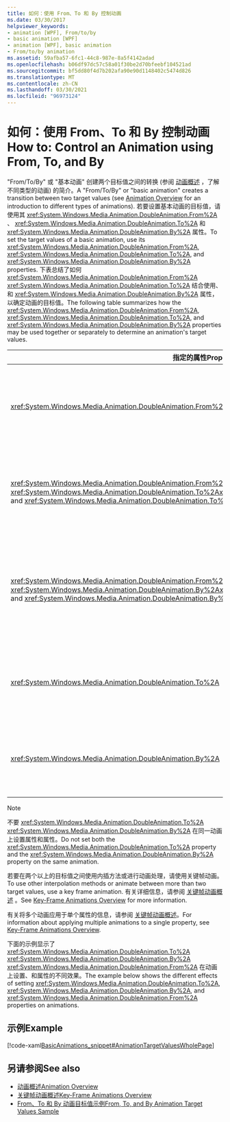 ```yaml
---
title: 如何：使用 From、To 和 By 控制动画
ms.date: 03/30/2017
helpviewer_keywords:
- animation [WPF], From/to/by
- basic animation [WPF]
- animation [WPF], basic animation
- From/to/by animation
ms.assetid: 59afba57-6fc1-44c8-987e-8a5f4142adad
ms.openlocfilehash: b06df97dc57c58a01f30be2d70bfeebf104521ad
ms.sourcegitcommit: bf5dd80f4d7b202afa90e90d1148402c5474d826
ms.translationtype: MT
ms.contentlocale: zh-CN
ms.lasthandoff: 03/30/2021
ms.locfileid: "96973124"
---
```

# <a name="how-to-control-an-animation-using-from-to-and-by"></a><span data-ttu-id="e11a6-102">如何：使用 From、To 和 By 控制动画</span><span class="sxs-lookup"><span data-stu-id="e11a6-102">How to: Control an Animation using From, To, and By</span></span>
<span data-ttu-id="e11a6-103">"From/To/By" 或 "基本动画" 创建两个目标值之间的转换 (参阅 [动画概述](animation-overview.md) ，了解不同类型的动画) 的简介。</span><span class="sxs-lookup"><span data-stu-id="e11a6-103">A "From/To/By" or "basic animation" creates a transition between two target values (see [Animation Overview](animation-overview.md) for an introduction to different types of animations).</span></span> <span data-ttu-id="e11a6-104">若要设置基本动画的目标值，请使用其 <xref:System.Windows.Media.Animation.DoubleAnimation.From%2A> 、 <xref:System.Windows.Media.Animation.DoubleAnimation.To%2A> 和 <xref:System.Windows.Media.Animation.DoubleAnimation.By%2A> 属性。</span><span class="sxs-lookup"><span data-stu-id="e11a6-104">To set the target values of a basic animation, use its <xref:System.Windows.Media.Animation.DoubleAnimation.From%2A>, <xref:System.Windows.Media.Animation.DoubleAnimation.To%2A>, and <xref:System.Windows.Media.Animation.DoubleAnimation.By%2A> properties.</span></span>  <span data-ttu-id="e11a6-105">下表总结了如何 <xref:System.Windows.Media.Animation.DoubleAnimation.From%2A> <xref:System.Windows.Media.Animation.DoubleAnimation.To%2A> 结合使用、和 <xref:System.Windows.Media.Animation.DoubleAnimation.By%2A> 属性，以确定动画的目标值。</span><span class="sxs-lookup"><span data-stu-id="e11a6-105">The following table summarizes how the <xref:System.Windows.Media.Animation.DoubleAnimation.From%2A>, <xref:System.Windows.Media.Animation.DoubleAnimation.To%2A>, and <xref:System.Windows.Media.Animation.DoubleAnimation.By%2A> properties may be used together or separately to determine an animation's target values.</span></span>  
  
|<span data-ttu-id="e11a6-106">指定的属性</span><span class="sxs-lookup"><span data-stu-id="e11a6-106">Properties specified</span></span>|<span data-ttu-id="e11a6-107">产生的行为</span><span class="sxs-lookup"><span data-stu-id="e11a6-107">Resulting behavior</span></span>|  
|--------------------------|------------------------|  
|<xref:System.Windows.Media.Animation.DoubleAnimation.From%2A>|<span data-ttu-id="e11a6-108">动画从属性指定的值前进到要 <xref:System.Windows.Media.Animation.DoubleAnimation.From%2A> 进行动画处理的属性的基值或前一个动画的输出值，具体取决于以前的动画的配置方式。</span><span class="sxs-lookup"><span data-stu-id="e11a6-108">The animation progresses from the value specified by the <xref:System.Windows.Media.Animation.DoubleAnimation.From%2A> property to the base value of the property being animated or to a previous animation's output value, depending on how the previous animation is configured.</span></span>|  
|<span data-ttu-id="e11a6-109"><xref:System.Windows.Media.Animation.DoubleAnimation.From%2A> 和 <xref:System.Windows.Media.Animation.DoubleAnimation.To%2A></span><span class="sxs-lookup"><span data-stu-id="e11a6-109"><xref:System.Windows.Media.Animation.DoubleAnimation.From%2A> and <xref:System.Windows.Media.Animation.DoubleAnimation.To%2A></span></span>|<span data-ttu-id="e11a6-110">动画从属性指定的值前进 <xref:System.Windows.Media.Animation.DoubleAnimation.From%2A> 到属性指定的值 <xref:System.Windows.Media.Animation.DoubleAnimation.To%2A> 。</span><span class="sxs-lookup"><span data-stu-id="e11a6-110">The animation progresses from the value specified by the <xref:System.Windows.Media.Animation.DoubleAnimation.From%2A> property to the value specified by the <xref:System.Windows.Media.Animation.DoubleAnimation.To%2A> property.</span></span>|  
|<span data-ttu-id="e11a6-111"><xref:System.Windows.Media.Animation.DoubleAnimation.From%2A> 和 <xref:System.Windows.Media.Animation.DoubleAnimation.By%2A></span><span class="sxs-lookup"><span data-stu-id="e11a6-111"><xref:System.Windows.Media.Animation.DoubleAnimation.From%2A> and <xref:System.Windows.Media.Animation.DoubleAnimation.By%2A></span></span>|<span data-ttu-id="e11a6-112">动画从属性指定的值前进 <xref:System.Windows.Media.Animation.DoubleAnimation.From%2A> 到和属性的和所指定的值 <xref:System.Windows.Media.Animation.DoubleAnimation.From%2A> <xref:System.Windows.Media.Animation.DoubleAnimation.By%2A> 。</span><span class="sxs-lookup"><span data-stu-id="e11a6-112">The animation progresses from the value specified by the <xref:System.Windows.Media.Animation.DoubleAnimation.From%2A> property to the value specified by the sum of the <xref:System.Windows.Media.Animation.DoubleAnimation.From%2A> and <xref:System.Windows.Media.Animation.DoubleAnimation.By%2A> properties.</span></span>|  
|<xref:System.Windows.Media.Animation.DoubleAnimation.To%2A>|<span data-ttu-id="e11a6-113">动画从经过动画处理的属性的基值或前一个动画的输出值前进到属性指定的值 <xref:System.Windows.Media.Animation.DoubleAnimation.To%2A> 。</span><span class="sxs-lookup"><span data-stu-id="e11a6-113">The animation progresses from the animated property's base value or a previous animation's output value to the value specified by the <xref:System.Windows.Media.Animation.DoubleAnimation.To%2A> property.</span></span>|  
|<xref:System.Windows.Media.Animation.DoubleAnimation.By%2A>|<span data-ttu-id="e11a6-114">动画从要进行动画处理的属性的基值或前一个动画的输出值前进到该值与属性指定的值的和 <xref:System.Windows.Media.Animation.DoubleAnimation.By%2A> 。</span><span class="sxs-lookup"><span data-stu-id="e11a6-114">The animation progresses from the base value of the property being animated or a previous animation's output value to the sum of that value and the value specified by the <xref:System.Windows.Media.Animation.DoubleAnimation.By%2A> property.</span></span>|  
  
> [!NOTE]
> <span data-ttu-id="e11a6-115">不要 <xref:System.Windows.Media.Animation.DoubleAnimation.To%2A> <xref:System.Windows.Media.Animation.DoubleAnimation.By%2A> 在同一动画上设置属性和属性。</span><span class="sxs-lookup"><span data-stu-id="e11a6-115">Do not set both the <xref:System.Windows.Media.Animation.DoubleAnimation.To%2A> property and the <xref:System.Windows.Media.Animation.DoubleAnimation.By%2A> property on the same animation.</span></span>  
  
 <span data-ttu-id="e11a6-116">若要在两个以上的目标值之间使用内插方法或进行动画处理，请使用关键帧动画。</span><span class="sxs-lookup"><span data-stu-id="e11a6-116">To use other interpolation methods or animate between more than two target values, use a key frame animation.</span></span> <span data-ttu-id="e11a6-117">有关详细信息，请参阅 [关键帧动画概述](key-frame-animations-overview.md) 。</span><span class="sxs-lookup"><span data-stu-id="e11a6-117">See [Key-Frame Animations Overview](key-frame-animations-overview.md) for more information.</span></span>  
  
 <span data-ttu-id="e11a6-118">有关将多个动画应用于单个属性的信息，请参阅 [关键帧动画概述](key-frame-animations-overview.md)。</span><span class="sxs-lookup"><span data-stu-id="e11a6-118">For information about applying multiple animations to a single property, see [Key-Frame Animations Overview](key-frame-animations-overview.md).</span></span>  
  
 <span data-ttu-id="e11a6-119">下面的示例显示了 <xref:System.Windows.Media.Animation.DoubleAnimation.To%2A> <xref:System.Windows.Media.Animation.DoubleAnimation.By%2A> <xref:System.Windows.Media.Animation.DoubleAnimation.From%2A> 在动画上设置、和属性的不同效果。</span><span class="sxs-lookup"><span data-stu-id="e11a6-119">The example below shows the different effects of setting <xref:System.Windows.Media.Animation.DoubleAnimation.To%2A>, <xref:System.Windows.Media.Animation.DoubleAnimation.By%2A>, and <xref:System.Windows.Media.Animation.DoubleAnimation.From%2A> properties on animations.</span></span>  
  
## <a name="example"></a><span data-ttu-id="e11a6-120">示例</span><span class="sxs-lookup"><span data-stu-id="e11a6-120">Example</span></span>  
 [!code-xaml[BasicAnimations_snippet#AnimationTargetValuesWholePage](~/samples/snippets/csharp/VS_Snippets_Wpf/BasicAnimations_snippet/CS/AnimationTargetValuesExample.xaml#animationtargetvalueswholepage)]  
  
## <a name="see-also"></a><span data-ttu-id="e11a6-121">另请参阅</span><span class="sxs-lookup"><span data-stu-id="e11a6-121">See also</span></span>

- [<span data-ttu-id="e11a6-122">动画概述</span><span class="sxs-lookup"><span data-stu-id="e11a6-122">Animation Overview</span></span>](animation-overview.md)
- [<span data-ttu-id="e11a6-123">关键帧动画概述</span><span class="sxs-lookup"><span data-stu-id="e11a6-123">Key-Frame Animations Overview</span></span>](key-frame-animations-overview.md)
- [<span data-ttu-id="e11a6-124">From、To 和 By 动画目标值示例</span><span class="sxs-lookup"><span data-stu-id="e11a6-124">From, To, and By Animation Target Values Sample</span></span>](https://github.com/Microsoft/WPF-Samples/tree/master/Animation/TargetValues)
